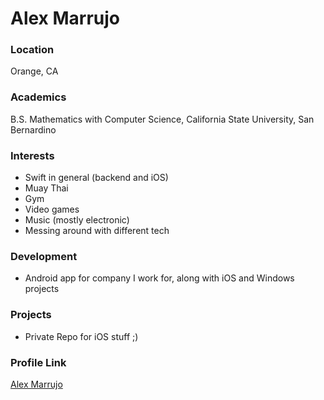 # Alex Marrujo

### Location

Orange, CA

### Academics

B.S. Mathematics with Computer Science, California State University, San Bernardino

### Interests

- Swift in general (backend and iOS)
- Muay Thai
- Gym
- Video games
- Music (mostly electronic)
- Messing around with different tech

### Development

- Android app for company I work for, along with iOS and Windows projects

### Projects

- Private Repo for iOS stuff ;)

### Profile Link

[Alex Marrujo](https://github.com/marrujoalex)
